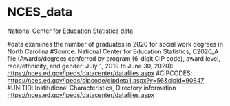 # NCES_data
National Center for Education Statistics data

#data examines the number of graduates in 2020 for social work degrees in North Carolina
#Source: National Center for Education Statistics, C2020_A file (Awards/degrees conferred by program (6-digit CIP code), award level, race/ethnicity, and gender: July 1, 2019 to June 30, 2020): https://nces.ed.gov/ipeds/datacenter/datafiles.aspx 
#CIPCODES: https://nces.ed.gov/ipeds/cipcode/cipdetail.aspx?y=56&cipid=90847
#UNITID: Institutional Characteristics, Directory information	https://nces.ed.gov/ipeds/datacenter/datafiles.aspx
